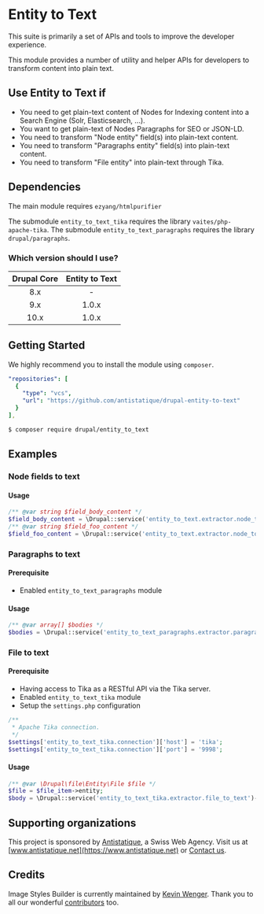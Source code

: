 # Entity to Text

This suite is primarily a set of APIs and tools to improve the developer experience.

This module provides a number of utility and helper APIs for developers to transform content into plain text.

## Use Entity to Text if

  - You need to get plain-text content of Nodes for Indexing content into a Search Engine (Solr, Elasticsearch, ...).
  - You want to get plain-text of Nodes Paragraphs for SEO or JSON-LD.
  - You need to transform "Node entity" field(s) into plain-text content.
  - You need to transform "Paragraphs entity" field(s) into plain-text content.
  - You need to transform "File entity" into plain-text through Tika.

## Dependencies

The main module requires `ezyang/htmlpurifier`

The submodule `entity_to_text_tika` requires the library `vaites/php-apache-tika`.
The submodule `entity_to_text_paragraphs` requires the library `drupal/paragraphs`.

### Which version should I use?

| Drupal Core | Entity to Text |
|:-----------:|:--------------:|
|     8.x     |       -        |
|     9.x     |     1.0.x      |
|    10.x     |     1.0.x      |

## Getting Started

We highly recommend you to install the module using `composer`.

```yaml
"repositories": [
  {
    "type": "vcs",
    "url": "https://github.com/antistatique/drupal-entity-to-text"
  }
],
```

```bash
$ composer require drupal/entity_to_text
```

## Examples

### Node fields to text

#### Usage

```php
/** @var string $field_body_content */
$field_body_content = \Drupal::service('entity_to_text.extractor.node_to_text')->fromFieldtoText('body', $node);
/** @var string $field_foo_content */
$field_foo_content = \Drupal::service('entity_to_text.extractor.node_to_text')->fromFieldtoText('field_foo', $node);
```

### Paragraphs to text

#### Prerequisite

- Enabled `entity_to_text_paragraphs` module

#### Usage

```php
/** @var array[] $bodies */
$bodies = \Drupal::service('entity_to_text_paragraphs.extractor.paragraphs_to_text')->fromParagraphToText($node->field_paragraphs);
```

### File to text

#### Prerequisite

- Having access to Tika as a RESTful API via the Tika server.
- Enabled `entity_to_text_tika` module
- Setup the `settings.php` configuration

```php
/**
 * Apache Tika connection.
 */
$settings['entity_to_text_tika.connection']['host'] = 'tika';
$settings['entity_to_text_tika.connection']['port'] = '9998';
```

#### Usage

```php
/** @var \Drupal\file\Entity\File $file */
$file = $file_item->entity;
$body = \Drupal::service('entity_to_text_tika.extractor.file_to_text')->fromFileToText($file, 'eng+fra');
```

## Supporting organizations

This project is sponsored by [Antistatique](https://www.antistatique.net), a Swiss Web Agency.
Visit us at [www.antistatique.net](https://www.antistatique.net) or
[Contact us](mailto:info@antistatique.net).

## Credits

Image Styles Builder is currently maintained by [Kevin Wenger](https://github.com/wengerk). Thank you to all our wonderful [contributors](https://github.com/antistatique/drupal-entity-to-text/contributors) too.

